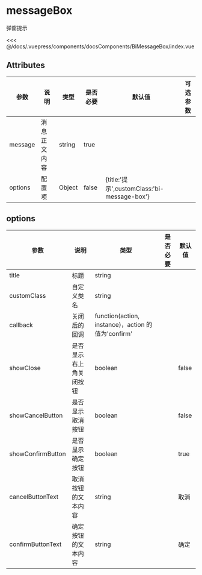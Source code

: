 # messageBox
弹窗提示

<common-code-format>
  <docsComponents-BiMessageBox-index slot="source"></docsComponents-BiMessageBox-index>

<<< @/docs/.vuepress/components/docsComponents/BiMessageBox/index.vue
</common-code-format>



## Attributes
|  参数  | 说明   | 类型          | 是否必要  | 默认值     | 可选参数                  |
|  ----  |------|-------------|-------|---------|-----------------------|
| message  | 消息正文内容 | string      | true |  |  |
| options  | 配置项 | Object     | false |  {title:'提示',customClass:'bi-message-box'}    |                       |



## options
|  参数               | 说明                  | 类型          | 是否必要  |  默认值                  |
|  ----              |------                 |-------------  |-------   |-----------------------|
| title              | 标题                   | string        |          |   |
| customClass        | 自定义类名             | string        |          |   |
| callback           | 关闭后的回调           | function(action, instance)，action 的值为'confirm'   |   |  |
| showClose          | 是否显示右上角关闭按钮  | boolean       |          |  false|
| showCancelButton   | 是否显示取消按钮        | boolean       |         |   false|
| showConfirmButton  | 是否显示确定按钮        | boolean       |         |   true|
| cancelButtonText   | 取消按钮的文本内容      | string        |         |   取消|
| confirmButtonText  | 确定按钮的文本内容      | string        |         |   确定|

